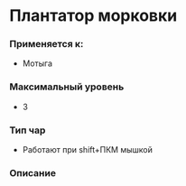 # Плантатор морковки

### Применяется к:

* Мотыга

### Максимальный уровень&#x20;

* 3

### Тип чар

* Работают при shift+ПКМ мышкой

### Описание&#x20;
